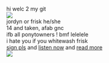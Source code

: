 hi welc 2 my git
</br> ![](https://komarev.com/ghpvc/?username=DETERMlNATION&color=7a7a7a&style=flat-square&label=visitors)
</br> jordyn or frisk he/she
</br> 14 and taken, afab gnc
</br> ifb all ponytowners ! bmf lelelele
</br> i hate you if you whitewash frisk
</br> [sign pls](https://rochas313.atabook.org) and [listen now](https://open.spotify.com/playlist/0ik0R23WPpTOgTmwLDAI7c?si=ca8d1e44906c4753) and [read more](https://rentry.co/dreamily)
</br> ![](https://files.catbox.moe/lhvlyu.gif)
